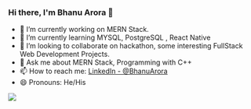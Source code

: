 ### Hi there, I'm Bhanu Arora 👋

- 🔭 I’m currently working on MERN Stack.
- 🌱 I’m currently learning MYSQL, PostgreSQL , React Native
- 👯 I’m looking to collaborate on hackathon, some interesting FullStack Web Development Projects.
- 💬 Ask me about MERN Stack, Programming with C++
- 📫 How to reach me: [LinkedIn - @BhanuArora](https://www.linkedin.com/in/bhanu-arora-1354251bb/)
- 😄 Pronouns: He/His

<img src="https://github-readme-stats.vercel.app/api?username=BhanuArora123&&show_icons=true&title_color=ffffff&icon_color=bb2acf&text_color=daf7dc&bg_color=151515">
